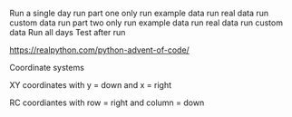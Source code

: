Run a single day
    run part one only
        run example data
        run real data
        run custom data
    run part two only
        run example data
        run real data
        run custom data
Run all days
Test after run

https://realpython.com/python-advent-of-code/


Coordinate systems

XY coordinates with y = down and x = right

RC coordiantes with row = right and column = down